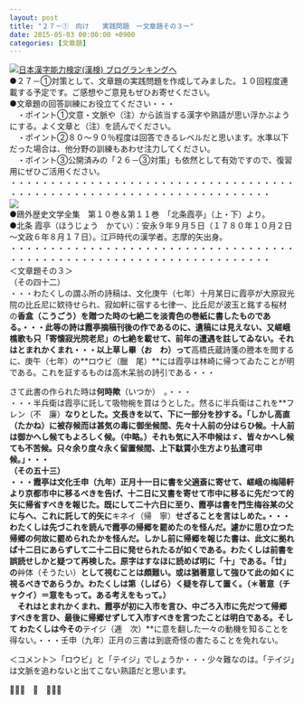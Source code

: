 ```yaml
---
layout: post
title: "２７－①　向け　　実践問題　ー文章題その３ー"
date: 2015-05-03 00:00:00 +0900
categories: [文章題]
---
```


[![](/syuusyuu9701/assets/images/２７－①-向け-実践問題-ー文章題その３ー-br_c_3028_1.gif)](http://blog.with2.net/link.php?1659096:3028 "日本漢字能力検定(漢検) ブログランキングへ")[日本漢字能力検定(漢検) ブログランキングへ](http://blog.with2.net/link.php?1659096:3028)  
●２７－①対策として、文章題の実践問題を作成してみました。１０回程度連載する予定です。ご感想やご意見もぜひお寄せください。  
●文章題の回答訓練にお役立てください・・・  
　・ポイント①文意・文脈や（注）から該当する漢字や熟語が思い浮かぶようにする。よく文章と（注）を読んでください。  
　・ポイント②８０～９０％程度は回答できるレベルだと思います。水準以下だった場合は、他分野の訓練もあわせ注力してください。  
　・ポイント③公開済みの「２６－③対策」も依然として有効ですので、復習用にぜひご活用ください。  
・・・・・・・・・・・・・・・・・・・・・・・・・・・・・・・・・・・・・・・・・・・・・・・・・・・・・・・・・・・・・・・・・・・・・  
![](/syuusyuu9701/assets/images/２７－①-向け-実践問題-ー文章題その３ー-35379f1f2bf8f7421d3155e3b2d2f054.jpg)  
●鴎外歴史文学全集　第１０巻＆第１１巻　「北条霞亭」（上・下）より。  
●北条 霞亭（ほうじょう　かてい）：安永９年９月５日（１７８０年１０月２日～文政６年８月１７日）。江戸時代の漢学者。志摩的矢出身。  
・・・・・・・・・・・・・・・・・・・・・・・・・・・・・・・・・・・・・・・・・・・・・・・・・・・・・・・・・・・・・・・・・・・・・  
＜文章題その３＞  
（その四十二）  
・・・わたくしの謂ふ所の詩稿は、文化庚午（七年）十月某日に霞亭が大原寂光院の比丘尼に欵待せられ、寂如軒に宿する七律一、比丘尼が波玉と銘する桜材の**香盒（こうごう）**を贈つた時の七絶二を淡青色の巻紙に書したものである。・・・此等の詩は霞亭摘稿刊後の作であるのに、遺稿には見えない、又嵯峨樵歌も只「寄懐寂光院老尼」の七絶を載せて、前年の遭遇を註してゐない。それはとまれかくまれ・・・以上草し**畢（お　わ）って**高橋氏蔵詩箋の謄本を閲するに、庚午（七年）の**ロウビ（臘　尾）**には霞亭は林崎に帰つてゐたことが明である。これを証するものは高木呆翁の詩引である・・・  
  
さて此書の作られた時は**何時歟**（いつか）　。・・・  
・・・半兵衛は霞亭に託して吸物椀を買はうとした。然るに半兵衛はこれを**フレン（不　廉）**なりとした。文長きを以て、下に一部分を抄する。「しかし高直（たかね）に被存候而は甚気の毒に御坐候間、先々十人前の分はらひ候。十人前は御かへし候てもよろしく候。（中略。）それも気に入不申候はゞ、皆々かへし候ても不苦候。只々余り度々永く留置候間、上下駄賃小生方より払遣可申候。」・・・  
（その五十三）  
・・・霞亭は文化壬申（九年）正月十一日に書を父適斎に寄せて、嵯峨の梅陽軒より京都市中に移るべきを告げ、十二日に又書を寄せて市中に移るに先だつて的矢に帰省すべきを報じた。既にして二十六日に至り、霞亭は書を門生梅谷某の父に与へ、これに託して的矢に**キネイ（帰　寧）**せざることを言はしめた。・・・わたくしは先づこれを読んで霞亭の帰郷を罷めたのを怪んだ。遽かに思ひ立つた帰郷の何故に罷められたかを怪んだ。しかし前に帰郷を報じた書は、此文に拠れ ば十二日にあらずして二十二日に発せられたるが如くである。わたくしは前書を誤読せしかと疑つて再検した。原字はすなほに読めば明に「十」である。「廿」 の**艸体（そうたい）**として視むことは頗難い。或は猶著意して強ひて此の如くに視るべきであらうか。わたくしは第（しばら）く疑を存して置く。（＊著意（チャクイ）＝意をもって。ある考えをもって。）  
　それはとまれかくまれ、霞亭が初に入市を言ひ、中ごろ入市に先だつて帰郷すべきを言ひ、最後に帰郷せずして入市すべきを言つたことは明白である。そして わたくしは今その**テイジ（逓　次）**に意を翻した一々の動機を知ることを得ない。・・・壬申（九年）正月の三書は到底奇怪の書たることを免れない。  
  
＜コメント＞「ロウビ」と「テイジ」でしょうか・・・少々難なのは。「テイジ」は文脈を追わないと出てこない熟語だと思います。  
  
👋👋👋　🐑　👋👋👋  
  
  
  